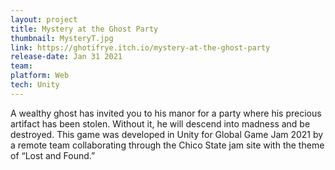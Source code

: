 ```yaml
---
layout: project
title: Mystery at the Ghost Party
thumbnail: MysteryT.jpg
link: https://ghotifrye.itch.io/mystery-at-the-ghost-party
release-date: Jan 31 2021
team:
platform: Web
tech: Unity
---
```


A wealthy ghost has invited you to his manor for a party where his precious artifact has been stolen. Without it, he will descend into madness and be destroyed. This game was developed in Unity for Global Game Jam 2021 by a remote team collaborating through the Chico State jam site with the theme of “Lost and Found.”